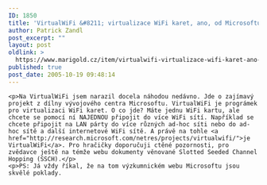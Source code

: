 ```yaml
---
ID: 1850
title: 'VirtualWiFi &#8211; virtualizace WiFi karet, ano, od Microsoftu'
author: Patrick Zandl
post_excerpt: ""
layout: post
oldlink: >
  https://www.marigold.cz/item/virtualwifi-virtualizace-wifi-karet-ano-od-microsoftu
published: true
post_date: 2005-10-19 09:48:14
---
```

	<p>Na VirtualWiFi jsem narazil docela náhodou nedávno. Jde o zajímavý projekt z dílny vývojového centra Microsoftu. VirtualWiFi je prográmek pro virtualizaci WiFi karet. O co jde? Máte jednu WiFi kartu, ale chcete se pomocí ní NAJEDNOU připojit do více WiFi sítí. Například se chcete připojit na LAN párty do více různých ad-hoc síti nebo do ad-hoc sítě a další internetové WiFi sítě. A právě na tohle <a href="http://research.microsoft.com/netres/projects/virtualwifi/">je VirtualWiFi</a>. Pro hračičky doporučuji ctěné pozornosti, pro zvědavce ještě na témže webu dokumenty věnované Slotted Seeded Channel Hopping (SSCH).</p>
	<p>PS: Já vždy říkal, že na tom výzkumnickém webu Microsoftu jsou skvělé poklady.
</p>